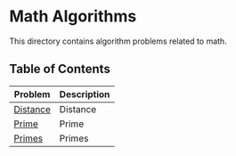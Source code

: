 # Math Algorithms

This directory contains algorithm problems related to math.

## Table of Contents

| Problem | Description |
|---------|-------------|
| [Distance](./hamming_distance.py) | Distance |
| [Prime](./is_prime.py) | Prime |
| [Primes](./count_primes.py) | Primes |

